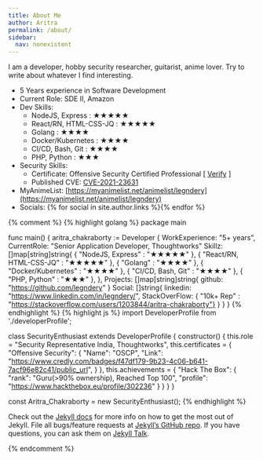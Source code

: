 ```yaml
---
title: About Me
author: Aritra
permalink: /about/
sidebar:
  nav: nonexistent
---
```

I am a developer, hobby security researcher, guitarist, anime lover. Try to write about whatever I find interesting.
- 5 Years experience in Software Development
- Current Role: SDE II, Amazon
- Dev Skills: 
    - NodeJS, Express : ★★★★★  
    - React/RN, HTML-CSS-JQ : ★★★★★  
    - Golang : ★★★★  
    - Docker/Kubernetes : ★★★★  
    - CI/CD, Bash, Git : ★★★★  
    - PHP, Python : ★★★  
- Security Skills:
  - Certificate: Offensive Security Certified Professional [ [Verify](https://www.credly.com/badges/f47df179-9b23-4c06-b641-7acf96e82c41/public_url) ]
  - Published CVE: [CVE-2021-23631](https://nvd.nist.gov/vuln/detail/CVE-2021-23631)
- MyAnimeList: [https://myanimelist.net/animelist/legndery](https://myanimelist.net/animelist/legndery)
- Socials:
  {% for social in site.author.links %}<a href="{{social.url}}" rel="nofollow noopener noreferrer"><i class="{{social.icon}} fa-lg" aria-hidden="true"></i></a>{% endfor %}

{% comment %}
{% highlight golang %}
package main 
 
func main() { 
  aritra_chakraborty := Developer { 
    WorkExperience: "5+ years", 
    CurrentRole: "Senior Application Developer, Thoughtworks" 
    Skillz: []map[string]string{ 
      { "NodeJS, Express" : "★★★★★" }, 
      { "React/RN, HTML-CSS-JQ" : "★★★★★" }, 
      { "Golang" : "★★★★" }, 
      { "Docker/Kubernetes" : "★★★★" }, 
      { "CI/CD, Bash, Git" : "★★★★" }, 
      { "PHP, Python" : "★★★" }, 
    }, 
    Projects: []map[string]string{ 
      github: "https://github.com/legndery"
    } 
    Social: []string{ 
      linkedin: "https://www.linkedin.com/in/legndery/",
      StackOverFlow: { "10k+ Rep" : "https://stackoverflow.com/users/1203844/aritra-chakraborty"} 
    } 
  } 
} 
{% endhighlight %}
{% highlight js %}
import DeveloperProfile from './developerProfile'; 
 
class SecurityEnthusiast extends DeveloperProfile { 
  constructor() { 
    this.role = "Security Representative India, Thoughtworks", 
    this.certificates = { 
      "Offensive Security": { 
        "Name": "OSCP", 
        "Link": "https://www.credly.com/badges/f47df179-9b23-4c06-b641-7acf96e82c41/public_url",
      } 
    }, 
    this.achievements = { 
      "Hack The Box": { 
        "rank": "Guru(>90% ownership), Reached Top 100", 
        "profile": "https://www.hackthebox.eu/profile/302236"
      } 
    } 
  } 
} 

const Aritra_Chakraborty = new SecurityEnthusiast(); 
{% endhighlight %}


Check out the [Jekyll docs][jekyll-docs] for more info on how to get the most out of Jekyll. File all bugs/feature requests at [Jekyll’s GitHub repo][jekyll-gh]. If you have questions, you can ask them on [Jekyll Talk][jekyll-talk].

[jekyll-docs]: https://jekyllrb.com/docs/home
[jekyll-gh]:   https://github.com/jekyll/jekyll
[jekyll-talk]: https://talk.jekyllrb.com/
{% endcomment %}